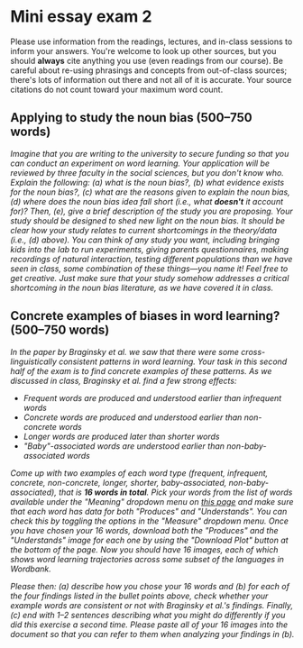 # Mini essay exam 2

Please use information from the readings, lectures, and in-class sessions to inform your answers. You're welcome to look up other sources, but you should **always** cite anything you use (even readings from our course). Be careful about re-using phrasings and concepts from out-of-class sources; there's lots of information out there and not all of it is accurate. Your source citations do not count toward your maximum word count.

## Applying to study the noun bias (500–750 words)

_Imagine that you are writing to the university to secure funding so that you can conduct an experiment on word learning. Your application will be reviewed by three faculty in the social sciences, but you don't know who. Explain the following: (a) what is the noun bias?, (b) what evidence exists for the noun bias?, (c) what are the reasons given to explain the noun bias, (d) where does the noun bias idea fall short (i.e., what **doesn't** it account for)? Then, (e), give a brief description of the study you are proposing. Your study should be designed to shed new light on the noun bias. It should be clear how your study relates to current shortcomings in the theory/data (i.e., (d) above). You can think of any study you want, including bringing kids into the lab to run experiments, giving parents questionnaires, making recordings of natural interaction, testing different populations than we have seen in class, some combination of these things—you name it! Feel free to get creative. Just make sure that your study somehow addresses a critical shortcoming in the noun bias literature, as we have covered it in class._


## Concrete examples of biases in word learning? (500–750 words)

_In the paper by Braginsky et al. we saw that there were some cross-linguistically consistent patterns in word learning. Your task in this second half of the exam is to find concrete examples of these patterns. As we discussed in class, Braginsky et al. find a few strong effects:_

* _Frequent words are produced and understood earlier than infrequent words_
* _Concrete words are produced and understood earlier than non-concrete words_
* _Longer words are produced later than shorter words_
* _"Baby"-associated words are understood earlier than non-baby-associated words_

_Come up with two examples of each word type (frequent, infrequent, concrete, non-concrete, longer, shorter, baby-associated, non-baby-associated), that is **16 words in total**. Pick your words from the list of words available under the "Meaning" dropdown menu on [this page](http://wordbank.stanford.edu/analyses?name=uni_lemmas) and make sure that each word has data for both "Produces" and "Understands". You can check this by toggling the options in the "Measure" dropdown menu. Once you have chosen your 16 words, download both the "Produces" and the "Understands" image for each one by using the "Download Plot" button at the bottom of the page. Now you should have 16 images, each of which shows word learning trajectories across some subset of the languages in Wordbank._

_Please then: (a) describe how you chose your 16 words and (b) for each of the four findings listed in the bullet points above, check whether your example words are consistent or not with Braginsky et al.'s findings. Finally, (c) end with 1–2 sentences describing what you might do differently if you did this exercise a second time. Please paste all of your 16 images into the document so that you can refer to them when analyzing your findings in (b)._


